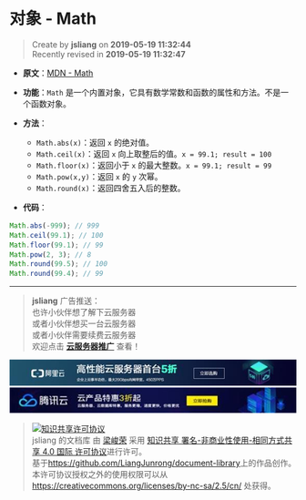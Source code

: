 对象 - Math
===

> Create by **jsliang** on **2019-05-19 11:32:44**  
> Recently revised in **2019-05-19 11:32:47**

* **原文**：[MDN - Math](https://developer.mozilla.org/zh-CN/docs/Web/JavaScript/Reference/Global_Objects/Math)

* **功能**：`Math` 是一个内置对象，它具有数学常数和函数的属性和方法。不是一个函数对象。

* **方法**：
  * `Math.abs(x)`：返回 `x` 的绝对值。
  * `Math.ceil(x)`：返回 `x` 向上取整后的值。`x = 99.1; result = 100`
  * `Math.floor(x)`：返回小于 `x` 的最大整数。`x = 99.1; result = 99`
  * `Math.pow(x,y)`：返回 `x` 的 `y` 次幂。
  * `Math.round(x)`：返回四舍五入后的整数。

* **代码**：

```js
Math.abs(-999); // 999
Math.ceil(99.1); // 100
Math.floor(99.1); // 99
Math.pow(2, 3); // 8
Math.round(99.5); // 100
Math.round(99.4); // 99
```

---

> **jsliang** 广告推送：  
> 也许小伙伴想了解下云服务器  
> 或者小伙伴想买一台云服务器  
> 或者小伙伴需要续费云服务器  
> 欢迎点击 **[云服务器推广](https://github.com/LiangJunrong/document-library/blob/master/other-library/Monologue/%E7%A8%B3%E9%A3%9F%E8%89%B0%E9%9A%BE.md)** 查看！

[![图](../../../public-repertory/img/z-small-seek-ali-3.jpg)](https://promotion.aliyun.com/ntms/act/qwbk.html?userCode=w7hismrh)
[![图](../../../public-repertory/img/z-small-seek-tencent-2.jpg)](https://cloud.tencent.com/redirect.php?redirect=1014&cps_key=49f647c99fce1a9f0b4e1eeb1be484c9&from=console)

> <a rel="license" href="http://creativecommons.org/licenses/by-nc-sa/4.0/"><img alt="知识共享许可协议" style="border-width:0" src="https://i.creativecommons.org/l/by-nc-sa/4.0/88x31.png" /></a><br /><span xmlns:dct="http://purl.org/dc/terms/" property="dct:title">jsliang 的文档库</span> 由 <a xmlns:cc="http://creativecommons.org/ns#" href="https://github.com/LiangJunrong/document-library" property="cc:attributionName" rel="cc:attributionURL">梁峻荣</a> 采用 <a rel="license" href="http://creativecommons.org/licenses/by-nc-sa/4.0/">知识共享 署名-非商业性使用-相同方式共享 4.0 国际 许可协议</a>进行许可。<br />基于<a xmlns:dct="http://purl.org/dc/terms/" href="https://github.com/LiangJunrong/document-library" rel="dct:source">https://github.com/LiangJunrong/document-library</a>上的作品创作。<br />本许可协议授权之外的使用权限可以从 <a xmlns:cc="http://creativecommons.org/ns#" href="https://creativecommons.org/licenses/by-nc-sa/2.5/cn/" rel="cc:morePermissions">https://creativecommons.org/licenses/by-nc-sa/2.5/cn/</a> 处获得。